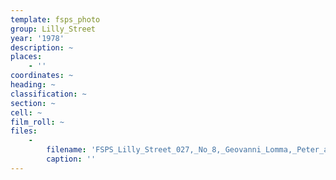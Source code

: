 ```yaml
---
template: fsps_photo
group: Lilly_Street
year: '1978'
description: ~
places:
    - ''
coordinates: ~
heading: ~
classification: ~
section: ~
cell: ~
film_roll: ~
files:
    -
        filename: 'FSPS_Lilly_Street_027,_No_8,_Geovanni_Lomma,_Peter_and_Elizabeth_West,_17-1-P,_1978.png'
        caption: ''
---
```

